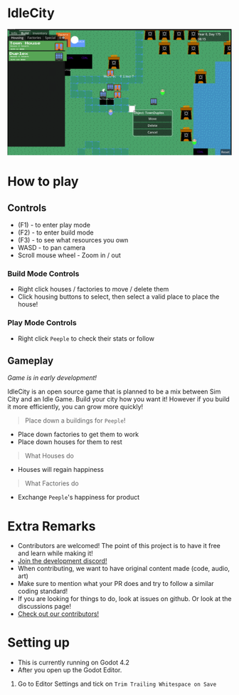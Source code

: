# IdleCity
![Alt text](image-1.png)

# How to play

## Controls
- (F1) - to enter play mode
- (F2) - to enter build mode
- (F3) - to see what resources you own
- WASD - to pan camera
- Scroll mouse wheel - Zoom in / out

### Build Mode Controls
- Right click houses / factories to move / delete them
- Click housing buttons to select, then select a valid place to place the house!

### Play Mode  Controls
- Right click `Peeple` to check their stats or follow

## Gameplay
*Game is in early development!*

IdleCity is an open source game that is planned to be a mix between Sim City and an Idle Game. Build your city how you want it! However if you build it more efficiently, you can grow more quickly!

> Place down a buildings for `Peeple`!
- Place down factories to get them to work
- Place down houses for them to rest

> What Houses do
- Houses will regain happiness

> What Factories do
- Exchange `Peeple`'s happiness for product



# Extra Remarks
- Contributors are welcomed! The point of this project is to have it free and learn while making it!
- [Join the development discord!](https://discord.gg/mXv3FTXktz)
- When contributing, we want to have original content made (code, audio, art)
- Make sure to mention what your PR does and try to follow a similar coding standard!
- If you are looking for things to do, look at issues on github. Or look at the discussions page!
- [Check out our contributors!](CONTRIBUTING.md)

# Setting up
- This is currently running on Godot 4.2
- After you open up the Godot Editor. 
1. Go to Editor Settings and tick on `Trim Trailing Whitespace on Save`